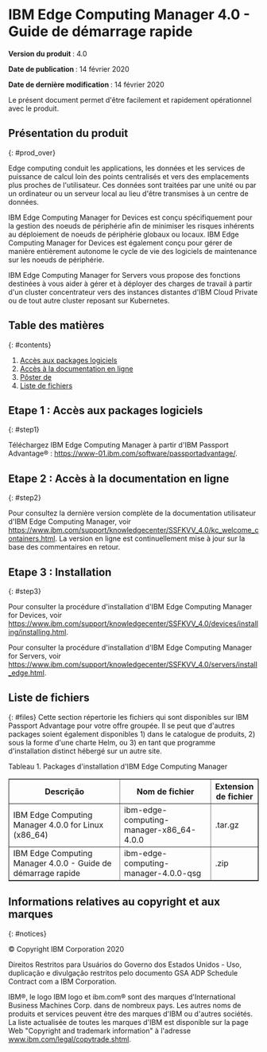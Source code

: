 # IBM Edge Computing Manager 4.0 - Guide de démarrage rapide

<b>Version du produit </b>: 4.0

<b>Date de publication </b>: 14 février 2020

<b>Date de dernière modification </b>: 14 février 2020

Le présent document permet d'être facilement et rapidement opérationnel avec le produit.

## Présentation du produit
{: #prod_over}

Edge computing conduit les applications, les données et les services de puissance de calcul loin des points centralisés et vers des emplacements plus proches de l'utilisateur. Ces données sont traitées par une unité ou par un ordinateur ou un serveur local au lieu d'être transmises à un centre de données.

IBM Edge Computing Manager for Devices est conçu spécifiquement pour la gestion des noeuds de périphérie afin de minimiser les risques inhérents au déploiement de noeuds de périphérie globaux ou locaux. IBM Edge Computing Manager for Devices est également conçu pour gérer de manière entièrement autonome le cycle de vie des logiciels de maintenance sur les noeuds de périphérie.

IBM Edge Computing Manager for Servers vous propose des fonctions destinées à vous aider à gérer et à déployer des charges de travail à partir d'un cluster concentrateur vers des instances distantes d'IBM Cloud Private ou de tout autre cluster reposant sur Kubernetes.

## Table des matières
{: #contents}

 1. [Accès aux packages logiciels](#step1)
 2. [Accès à la documentation en ligne](#step2)
 3. [Pôster de](#step3)
 4. [Liste de fichiers](#files)

## Etape 1 : Accès aux packages logiciels
{: #step1}

Téléchargez IBM Edge Computing Manager à partir d'IBM Passport Advantage® : https://www-01.ibm.com/software/passportadvantage/.

## Etape 2 : Accès à la documentation en ligne
{: #step2}

Pour consultez la dernière version complète de la documentation utilisateur d'IBM Edge Computing Manager, voir https://www.ibm.com/support/knowledgecenter/SSFKVV_4.0/kc_welcome_containers.html. La version en ligne est continuellement mise à jour sur la base des commentaires en retour.

## Etape 3 : Installation
{: #step3}

Pour consulter la procédure d'installation d'IBM Edge Computing Manager for Devices, voir https://www.ibm.com/support/knowledgecenter/SSFKVV_4.0/devices/installing/installing.html.

Pour consulter la procédure d'installation d'IBM Edge Computing Manager for Servers, voir https://www.ibm.com/support/knowledgecenter/SSFKVV_4.0/servers/install_edge.html.

## Liste de fichiers
{: #files}
Cette section répertorie les fichiers qui sont disponibles sur IBM Passport Advantage pour votre offre groupée. Il se peut que d'autres packages soient également disponibles 1) dans le catalogue de produits, 2) sous la forme d'une charte Helm, ou 3) en tant que programme d'installation distinct hébergé sur un autre site.

Tableau 1. Packages d'installation d'IBM Edge Computing Manager
<table border="1" width="100%">
  <tr>
    <th width="50%">Descrição</th>
    <th width="40%">Nom de fichier<br></th>
    <th width="10%">Extension de fichier<br></th>
  </tr>
  <tr>
    <td>IBM Edge Computing Manager 4.0.0 for Linux (x86_64)</td>
    <td>ibm-edge-computing-manager-x86_64-4.0.0</td>
    <td>.tar.gz</td>
  </tr>
  <tr>
    <td>IBM Edge Computing Manager 4.0.0 - Guide de démarrage rapide</td>
    <td>ibm-edge-computing-manager-4.0.0-qsg</td>
    <td>.zip</td>
  </tr>
</table>

## Informations relatives au copyright et aux marques
{: #notices}

© Copyright IBM Corporation 2020

Direitos Restritos para Usuários do Governo dos Estados Unidos - Uso, duplicação e divulgação
restritos pelo documento GSA ADP Schedule Contract com a IBM Corporation.

IBM®, le logo IBM logo et ibm.com® sont des marques d'International Business Machines Corp. dans de nombreux pays. Les autres noms de produits et services peuvent être des marques d'IBM ou d'autres sociétés. La liste actualisée de toutes les marques d'IBM est disponible sur la page Web "Copyright and trademark information" à l'adresse www.ibm.com/legal/copytrade.shtml.
